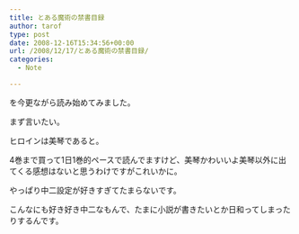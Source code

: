 ```yaml
---
title: とある魔術の禁書目録
author: tarof
type: post
date: 2008-12-16T15:34:56+00:00
url: /2008/12/17/とある魔術の禁書目録/
categories:
  - Note

---
```

を今更ながら読み始めてみました。
  
まず言いたい。
  
ヒロインは美琴であると。

4巻まで買って1日1巻的ペースで読んでますけど、美琴かわいいよ美琴以外に出てくる感想はないと思うわけですがこれいかに。

やっぱり中二設定が好きすぎてたまらないです。
  
こんなにも好き好き中二なもんで、たまに小説が書きたいとか日和ってしまったりするんです。